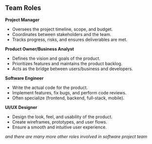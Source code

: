 ## Team Roles

**Project Manager**

- Oversees the project timeline, scope, and budget.
- Coordinates between stakeholders and the team.
- Tracks progress, risks, and ensures deliverables are met.

**Product Owner/Business Analyst**

- Defines the vision and goals of the product.
- Prioritizes features and maintains the product backlog.
- Acts as the bridge between users/business and developers.

**Software Engineer**

- Write the actual code for the product.
- Implement features, fix bugs, and perform code reviews.
- Often specialize (frontend, backend, full-stack, mobile).

**UI/UX Designer**

- Design the look, feel, and usability of the product.
- Create wireframes, prototypes, and user flows.
- Ensure a smooth and intuitive user experience.

*and there are many more other roles involved in software project team*
